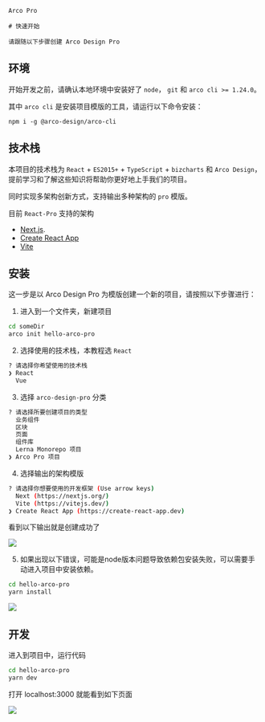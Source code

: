`````
Arco Pro

# 快速开始

请跟随以下步骤创建 Arco Design Pro
`````

## 环境

开始开发之前，请确认本地环境中安装好了 `node`， `git` 和 `arco cli >= 1.24.0`。

其中 `arco cli` 是安装项目模版的工具，请运行以下命令安装：

```
npm i -g @arco-design/arco-cli
```

## 技术栈

本项目的技术栈为 `React` + `ES2015+` + `TypeScript` + `bizcharts` 和 `Arco Design`，提前学习和了解这些知识将帮助你更好地上手我们的项目。

同时实现多架构创新方式，支持输出多种架构的 `pro` 模版。

目前 `React-Pro` 支持的架构
- [Next.js](https://nextjs.org/).
- [Create React App](https://create-react-app.dev/)
- [Vite](https://vitejs.dev/)

## 安装

这一步是以 Arco Design Pro 为模版创建一个新的项目，请按照以下步骤进行：

1.  进入到一个文件夹，新建项目

```bash
cd someDir
arco init hello-arco-pro
```

2. 选择使用的技术栈，本教程选 `React`

```bash
? 请选择你希望使用的技术栈
❯ React
  Vue
```

3. 选择 `arco-design-pro` 分类

```bash
? 请选择所要创建项目的类型
  业务组件
  区块
  页面
  组件库
  Lerna Monorepo 项目
❯ Arco Pro 项目
```

4. 选择输出的架构模版

```bash
? 请选择你想要使用的开发框架 (Use arrow keys)
  Next (https://nextjs.org/)
  Vite (https://vitejs.dev/)
❯ Create React App (https://create-react-app.dev)
```
看到以下输出就是创建成功了

![](https://p1-arco.byteimg.com/tos-cn-i-uwbnlip3yd/8b78dd4bbdba4bf7939bd0a131357b31~tplv-uwbnlip3yd-image.image)

5. 如果出现以下错误，可能是node版本问题导致依赖包安装失败，可以需要手动进入项目中安装依赖。

```bash
cd hello-arco-pro
yarn install
```
![](http://p1-arco.byteimg.com/tos-cn-i-uwbnlip3yd/89d7c478f657a70d1906548eb6cb9e79.png~tplv-uwbnlip3yd-png.png)

## 开发

进入到项目中，运行代码

```bash
cd hello-arco-pro
yarn dev
```

打开 localhost:3000 就能看到如下页面

![](https://p1-arco.byteimg.com/tos-cn-i-uwbnlip3yd/1e331a3b8e2446e2be6c78b1c86e5e50~tplv-uwbnlip3yd-image.image)
